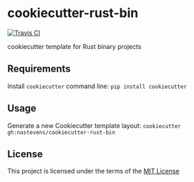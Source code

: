 cookiecutter-rust-bin
=====================

[![Travis CI](https://img.shields.io/travis/com/nastevens/cookiecutter-rust-bin)](https://travis-ci.com/nastevens/cookiecutter-rust-bin)

cookiecutter template for Rust binary projects

Requirements
------------
Install `cookiecutter` command line: `pip install cookiecutter`    

Usage
-----
Generate a new Cookiecutter template layout: `cookiecutter gh:nastevens/cookiecutter-rust-bin`    

License
-------
This project is licensed under the terms of the [MIT License](/LICENSE)
